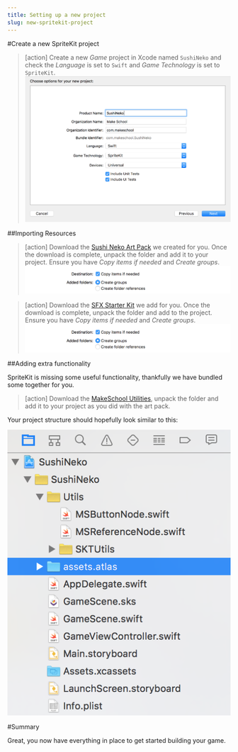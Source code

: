 ```yaml
---
title: Setting up a new project
slug: new-spritekit-project
---
```


#Create a new SpriteKit project

> [action]
> Create a new *Game* project in Xcode named `SushiNeko` and check the *Language* is set to `Swift` and *Game Technology* is set to `SpriteKit`.
> ![Xcode new project](../Tutorial-Images/xcode_new_project.png)
>

##Importing Resources

> [action]
> Download the [Sushi Neko Art Pack](../assets.atlas.zip) we created for you.
> Once the download is complete, unpack the folder and add it to your project.
> Ensure you have *Copy items if needed* and *Create groups*.
> ![Xcode file import options](../Tutorial-Images/xcode_adding_files_flags.png)
>

<!-- -->

> [action]
> Download the [SFX Starter Kit](../SFX.zip) we add for you. Once the download is complete, unpack the folder and add
to the project.
> Ensure you have *Copy items if needed* and *Create groups*.
> ![Xcode file import options](../Tutorial-Images/xcode_adding_files_flags.png)
>

##Adding extra functionality

SpriteKit is missing some useful functionality, thankfully we have bundled some together for you.  

> [action]
> Download the [MakeSchool Utilities](../Utils.zip), unpack the folder and add it to your project as you
did with the art pack.
>

Your project structure should hopefully look similar to this:

![Xcode project structure](../Tutorial-Images/xcode_project_structure_new.png)

#Summary

Great, you now have everything in place to get started building your game.
